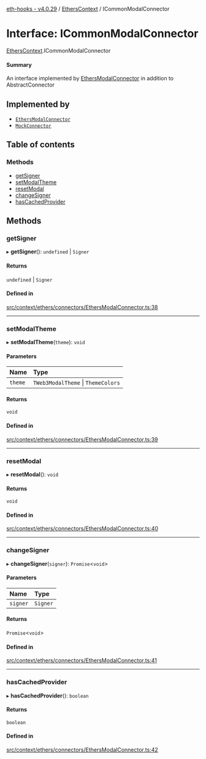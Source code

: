 [eth-hooks - v4.0.29](../README.md) / [EthersContext](../modules/EthersContext.md) / ICommonModalConnector

# Interface: ICommonModalConnector

[EthersContext](../modules/EthersContext.md).ICommonModalConnector

#### Summary
An interface implemented by [EthersModalConnector](../classes/EthersContext.EthersModalConnector.md) in addition to AbstractConnector

## Implemented by

- [`EthersModalConnector`](../classes/EthersContext.EthersModalConnector.md)
- [`MockConnector`](../classes/TestUtils.MockConnector.md)

## Table of contents

### Methods

- [getSigner](EthersContext.ICommonModalConnector.md#getsigner)
- [setModalTheme](EthersContext.ICommonModalConnector.md#setmodaltheme)
- [resetModal](EthersContext.ICommonModalConnector.md#resetmodal)
- [changeSigner](EthersContext.ICommonModalConnector.md#changesigner)
- [hasCachedProvider](EthersContext.ICommonModalConnector.md#hascachedprovider)

## Methods

### getSigner

▸ **getSigner**(): `undefined` \| `Signer`

#### Returns

`undefined` \| `Signer`

#### Defined in

[src/context/ethers/connectors/EthersModalConnector.ts:38](https://github.com/scaffold-eth/eth-hooks/blob/39e93b2/src/context/ethers/connectors/EthersModalConnector.ts#L38)

___

### setModalTheme

▸ **setModalTheme**(`theme`): `void`

#### Parameters

| Name | Type |
| :------ | :------ |
| `theme` | `TWeb3ModalTheme` \| `ThemeColors` |

#### Returns

`void`

#### Defined in

[src/context/ethers/connectors/EthersModalConnector.ts:39](https://github.com/scaffold-eth/eth-hooks/blob/39e93b2/src/context/ethers/connectors/EthersModalConnector.ts#L39)

___

### resetModal

▸ **resetModal**(): `void`

#### Returns

`void`

#### Defined in

[src/context/ethers/connectors/EthersModalConnector.ts:40](https://github.com/scaffold-eth/eth-hooks/blob/39e93b2/src/context/ethers/connectors/EthersModalConnector.ts#L40)

___

### changeSigner

▸ **changeSigner**(`signer`): `Promise`<`void`\>

#### Parameters

| Name | Type |
| :------ | :------ |
| `signer` | `Signer` |

#### Returns

`Promise`<`void`\>

#### Defined in

[src/context/ethers/connectors/EthersModalConnector.ts:41](https://github.com/scaffold-eth/eth-hooks/blob/39e93b2/src/context/ethers/connectors/EthersModalConnector.ts#L41)

___

### hasCachedProvider

▸ **hasCachedProvider**(): `boolean`

#### Returns

`boolean`

#### Defined in

[src/context/ethers/connectors/EthersModalConnector.ts:42](https://github.com/scaffold-eth/eth-hooks/blob/39e93b2/src/context/ethers/connectors/EthersModalConnector.ts#L42)
